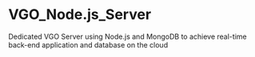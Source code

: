 # VGO_Node.js_Server

Dedicated VGO Server using Node.js and MongoDB to achieve real-time back-end application and database on the cloud 
